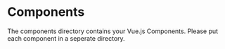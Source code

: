 # Components

The components directory contains your Vue.js Components.
Please put each component in a seperate directory.

